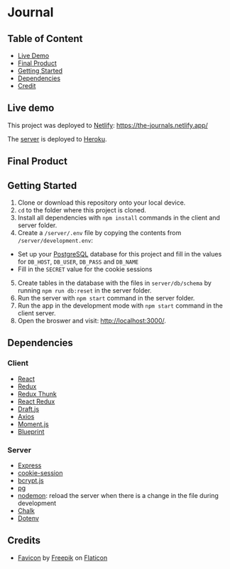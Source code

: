 # Journal

## Table of Content

- [Live Demo](#live-demo)
- [Final Product](#final-product)
- [Getting Started](#getting-started)
- [Dependencies](#dependencies)
- [Credit](#credit)

## Live demo

This project was deployed to [Netlify](https://www.netlify.com/):
https://the-journals.netlify.app/

The [server](https://pet--api.herokuapp.com/) is deployed to [Heroku](https://journal---api.herokuapp.com/).

## Final Product

## Getting Started

1. Clone or download this repository onto your local device.
2. `cd` to the folder where this project is cloned.
3. Install all dependencies with `npm install` commands in the client and server folder.
4. Create a `/server/.env` file by copying the contents from `/server/development.env`:

- Set up your [PostgreSQL](https://www.postgresql.org/) database for this project and fill in the values for `DB_HOST`, `DB_USER`, `DB_PASS` and `DB_NAME`
- Fill in the `SECRET` value for the cookie sessions

5. Create tables in the database with the files in `server/db/schema` by running `npm run db:reset` in the server folder.
6. Run the server with `npm start` command in the server folder.
7. Run the app in the development mode with `npm start` command in the client server.
8. Open the broswer and visit: [http://localhost:3000/](http://localhost:3000/).

## Dependencies

### Client

- [React](https://en.reactjs.org/)
- [Redux](https://redux.js.org/)
- [Redux Thunk](https://github.com/reduxjs/redux-thunk)
- [React Redux](https://react-redux.js.org/)
- [Draft.js](https://draftjs.org/)
- [Axios](https://axios-http.com/)
- [Moment.js](https://momentjs.com/)
- [Blueprint](https://blueprintjs.com/)

### Server

- [Express](https://expressjs.com/)
- [cookie-session](https://github.com/expressjs/cookie-session)
- [bcrypt.js](https://github.com/dcodeIO/bcrypt.js)
- [pg](https://www.npmjs.com/package/pg)
- [nodemon](https://nodemon.io/): reload the server when there is a change in the file during development
- [Chalk](https://github.com/chalk/chalk)
- [Dotenv](https://github.com/motdotla/dotenv)

## Credits

- [Favicon](https://www.flaticon.com/free-icon/feather_96255) by [Freepik](https://www.flaticon.com/authors/freepik) on [Flaticon](https://www.flaticon.com/)
